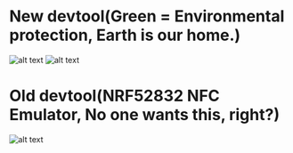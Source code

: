 # New devtool(Green = Environmental protection, Earth is our home.)

![alt text](https://github.com/RfidResearchGroup/ChameleonUltra/blob/main/resource/picture/devtool1.jpg)
![alt text](https://github.com/RfidResearchGroup/ChameleonUltra/blob/main/resource/picture/devtool2.jpg)

# Old devtool(NRF52832 NFC Emulator, No one wants this, right?)

![alt text](https://github.com/RfidResearchGroup/ChameleonUltra/blob/main/resource/picture/yaxilalei.jpg)

